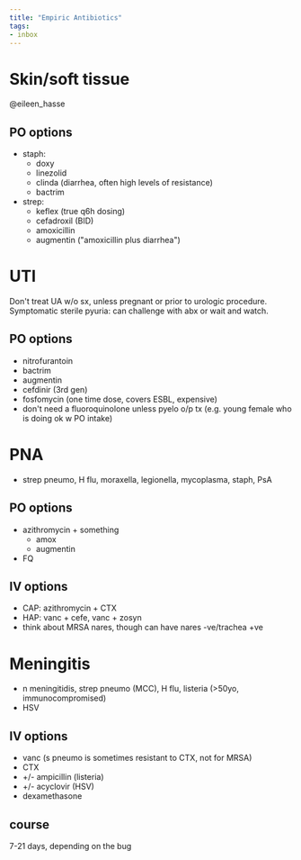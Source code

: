 ```yaml
---
title: "Empiric Antibiotics"
tags:
- inbox
---
```


# Skin/soft tissue

@eileen_hasse

## PO options
- staph:
	-  doxy
	-  linezolid
	-  clinda (diarrhea, often high levels of resistance)
	-  bactrim
- strep: 
	- keflex (true q6h dosing)
	- cefadroxil (BID)
	- amoxicillin
	- augmentin ("amoxicillin plus diarrhea")


# UTI
Don't treat UA w/o sx, unless pregnant or prior to urologic procedure. Symptomatic sterile pyuria: can challenge with abx or wait and watch.
## PO options
- nitrofurantoin
- bactrim
- augmentin
- cefdinir (3rd gen)
- fosfomycin (one time dose, covers ESBL, expensive)
- don't need a fluoroquinolone unless pyelo o/p tx (e.g. young female who is doing ok w PO intake)

# PNA
- strep pneumo, H flu, moraxella, legionella, mycoplasma, staph, PsA
## PO options
- azithromycin + something
	- amox
	- augmentin
- FQ

## IV options
- CAP: azithromycin + CTX
- HAP: vanc + cefe, vanc + zosyn
- think about MRSA nares, though can have nares -ve/trachea +ve

# Meningitis
- n meningitidis, strep pneumo (MCC), H flu, listeria (>50yo, immunocompromised)
- HSV
## IV options
- vanc (s pneumo is sometimes resistant to CTX, not for MRSA)
- CTX
- +/- ampicillin (listeria)
- +/- acyclovir (HSV)
- dexamethasone

## course
7-21 days, depending on the bug